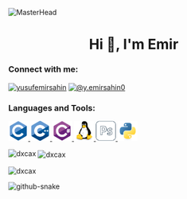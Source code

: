 ![MasterHead](https://media.licdn.com/dms/image/v2/D4D16AQESVaVIEAUcUQ/profile-displaybackgroundimage-shrink_350_1400/profile-displaybackgroundimage-shrink_350_1400/0/1720695218924?e=1741219200&v=beta&t=fQi4AYTSO4ZKV0IH2iaMwTv3yYNFbhslOGWiyifN95w)


<h1 align="center">Hi 👋, I'm Emir</h1>
<h3 align="left">Connect with me:</h3>
<p align="left">
<a href="https://linkedin.com/in/yusufemirsahin" target="blank"><img align="center" src="https://raw.githubusercontent.com/rahuldkjain/github-profile-readme-generator/master/src/images/icons/Social/linked-in-alt.svg" alt="yusufemirsahin" height="30" width="40" /></a>
<a href="https://medium.com/@y.emirsahin0" target="blank"><img align="center" src="https://raw.githubusercontent.com/rahuldkjain/github-profile-readme-generator/master/src/images/icons/Social/medium.svg" alt="@y.emirsahin0" height="30" width="40" /></a>
</p>

<h3 align="left">Languages and Tools:</h3>
<p align="left"> <a href="https://www.cprogramming.com/" target="_blank" rel="noreferrer"> <img src="https://raw.githubusercontent.com/devicons/devicon/master/icons/c/c-original.svg" alt="c" width="40" height="40"/> </a> <a href="https://www.w3schools.com/cpp/" target="_blank" rel="noreferrer"> <img src="https://raw.githubusercontent.com/devicons/devicon/master/icons/cplusplus/cplusplus-original.svg" alt="cplusplus" width="40" height="40"/> </a> <a href="https://www.w3schools.com/cs/" target="_blank" rel="noreferrer"> <img src="https://raw.githubusercontent.com/devicons/devicon/master/icons/csharp/csharp-original.svg" alt="csharp" width="40" height="40"/> </a> <a href="https://www.linux.org/" target="_blank" rel="noreferrer"> <img src="https://raw.githubusercontent.com/devicons/devicon/master/icons/linux/linux-original.svg" alt="linux" width="40" height="40"/> </a> <a href="https://www.photoshop.com/en" target="_blank" rel="noreferrer"> <img src="https://raw.githubusercontent.com/devicons/devicon/master/icons/photoshop/photoshop-line.svg" alt="photoshop" width="40" height="40"/> </a> <a href="https://www.python.org" target="_blank" rel="noreferrer"> <img src="https://raw.githubusercontent.com/devicons/devicon/master/icons/python/python-original.svg" alt="python" width="40" height="40"/> </a> </p>

<p><img align="left" src="https://github-readme-stats.vercel.app/api/top-langs?username=dxcax&show_icons=true&locale=en&layout=compact" alt="dxcax" /></p>

<p>&nbsp;<img align="center" src="https://github-readme-stats.vercel.app/api?username=dxcax&show_icons=true&locale=en" alt="dxcax" /></p>

<p><img align="center" src="https://github-readme-streak-stats.herokuapp.com/?user=dxcax&" alt="dxcax" /></p>


<picture>
  <source media="(prefers-color-scheme: dark)" srcset="https://raw.githubusercontent.com/dxcax/dxcax/output/github-snake-dark.svg" />
  <source media="(prefers-color-scheme: light)" srcset="https://raw.githubusercontent.com/tobiasmeyhoefer/tobiasmeyhoefer/output/github-snake.svg" />
  <img alt="github-snake" src="https://raw.githubusercontent.com/tobiasmeyhoefer/tobiasmeyhoefer/output/github-snake.svg" />
</picture>
